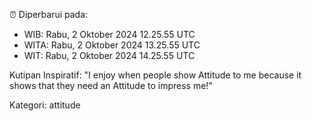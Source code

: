 ⏰ Diperbarui pada:
- WIB: Rabu, 2 Oktober 2024 12.25.55 UTC
- WITA: Rabu, 2 Oktober 2024 13.25.55 UTC
- WIT: Rabu, 2 Oktober 2024 14.25.55 UTC

Kutipan Inspiratif:
"I enjoy when people show Attitude to me because it shows that they need an Attitude to impress me!"


Kategori: attitude

